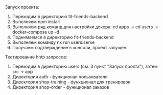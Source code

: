 Запуск проекта:
1. Переходим в директорию fit-friends-backend
2. Выполняем npm install
3. Выполняем ряд команд для настройки докера: cd apps -> cd users -> docker-compose up -d
4. Поднимаемся в директорию fit-friends-backend
5. Выполняем команду nx run users:serve
6. Получаем подтверждение в консоли, проект запущен.

Тестирование hhtp запросов:
1. Переходим в директорию users (см. 3 пункт "Запуск прокта"), затем src -> app
2. Директория auth - функционал пользователя
3. Директория shop-training - функционал для тренировок
4. Директория shop-order - функционал заказов